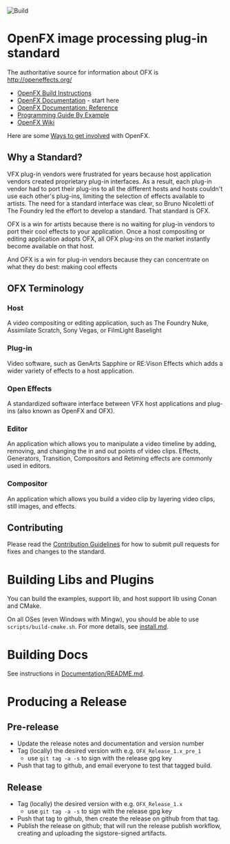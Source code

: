 <!-- SPDX-License-Identifier: CC-BY-4.0 -->
![Build](https://github.com/AcademySoftwareFoundation/openfx/actions/workflows/build.yml/badge.svg)

# OpenFX image processing plug-in standard

The authoritative source for information about OFX is http://openeffects.org/

* [OpenFX Build Instructions](https://github.com/AcademySoftwareFoundation/openfx/blob/master/install.md)
* [OpenFX Documentation](https://openfx.readthedocs.io/en/latest) - start here
* [OpenFX Documentation: Reference](https://openfx.readthedocs.io/en/latest/Reference)
* [Programming Guide By Example](https://openfx.readthedocs.io/en/latest/Guide)
* [OpenFX Wiki](https://wiki.aswf.io/pages/viewpage.action?pageId=49844871) 

Here are some [Ways to get involved](https://tac.aswf.io/engagement/#OpenFX) with OpenFX.

## Why a Standard?
VFX plug-in vendors were frustrated for years because host application vendors created proprietary plug-in interfaces. As a result, each plug-in vendor had to port their plug-ins to all the different hosts and hosts couldn't use each other's plug-ins, limiting the selection of effects available to artists. The need for a standard interface was clear, so Bruno Nicoletti of The Foundry led the effort to develop a standard. That standard is OFX.

OFX is a win for artists because there is no waiting for plug-in vendors to port their cool effects to your application. Once a host compositing or editing application adopts OFX, all OFX plug-ins on the market instantly become available on that host.

And OFX is a win for plug-in vendors because they can concentrate on what they do best: making cool effects

## OFX Terminology
### Host
A video compositing or editing application, such as The Foundry Nuke, Assimilate Scratch, Sony Vegas, or FilmLight Baselight
### Plug-in
Video software, such as GenArts Sapphire or RE:Vison Effects which adds a wider variety of effects to a host application.
### Open Effects
A standardized software interface between VFX host applications and plug-ins (also known as OpenFX and OFX).
### Editor
An application which allows you to manipulate a video timeline by adding, removing, and changing the in and out points of video clips. Effects, Generators, Transition, Compositors and Retiming effects are commonly used in editors.
### Compositor
An application which allows you build a video clip by layering video clips, still images, and effects.

## Contributing

Please read the [Contribution Guidelines](https://github.com/ofxa/openfx/wiki/Extending-OpenFX-Guidelines) for how to submit pull requests for fixes and changes to the standard.

# Building Libs and Plugins

You can build the examples, support lib, and host support lib using Conan and CMake.

On all OSes (even Windows with Mingw), you should be able to use `scripts/build-cmake.sh`. For more details, see [install.md](install.md).

# Building Docs

See instructions in [Documentation/README.md](Documentation/README.md).

# Producing a Release

## Pre-release

* Update the release notes and documentation and version number
* Tag (locally) the desired version with e.g. `OFX_Release_1.x_pre_1`
   - use `git tag -a -s` to sign with the release gpg key
* Push that tag to github, and email everyone to test that tagged build.

## Release

* Tag (locally) the desired version with e.g. `OFX_Release_1.x`
   - use `git tag -a -s` to sign with the release gpg key
* Push that tag to github, then create the release on github from that tag.
* Publish the release on github; that will run the release publish workflow, creating and uploading the sigstore-signed artifacts.
